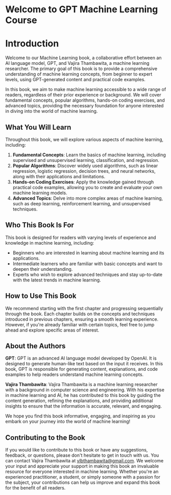 # Welcome to GPT Machine Learning Course

# Introduction

Welcome to our Machine Learning book, a collaborative effort between an AI language model, GPT, and Vajira Thambawita, a machine learning researcher. The primary goal of this book is to provide a comprehensive understanding of machine learning concepts, from beginner to expert levels, using GPT-generated content and practical code examples.

In this book, we aim to make machine learning accessible to a wide range of readers, regardless of their prior experience or background. We will cover fundamental concepts, popular algorithms, hands-on coding exercises, and advanced topics, providing the necessary foundation for anyone interested in diving into the world of machine learning.

## What You Will Learn

Throughout this book, we will explore various aspects of machine learning, including:

1. **Fundamental Concepts**: Learn the basics of machine learning, including supervised and unsupervised learning, classification, and regression.
2. **Popular Algorithms**: Discover widely used algorithms, such as linear regression, logistic regression, decision trees, and neural networks, along with their applications and limitations.
3. **Hands-on Coding Exercises**: Apply the knowledge gained through practical code examples, allowing you to create and evaluate your own machine learning models.
4. **Advanced Topics**: Delve into more complex areas of machine learning, such as deep learning, reinforcement learning, and unsupervised techniques.

## Who This Book Is For

This book is designed for readers with varying levels of experience and knowledge in machine learning, including:

- Beginners who are interested in learning about machine learning and its applications.
- Intermediate learners who are familiar with basic concepts and want to deepen their understanding.
- Experts who wish to explore advanced techniques and stay up-to-date with the latest trends in machine learning.

## How to Use This Book

We recommend starting with the first chapter and progressing sequentially through the book. Each chapter builds on the concepts and techniques introduced in previous chapters, ensuring a smooth learning experience. However, if you're already familiar with certain topics, feel free to jump ahead and explore specific areas of interest.

## About the Authors

**GPT**: GPT is an advanced AI language model developed by OpenAI. It is designed to generate human-like text based on the input it receives. In this book, GPT is responsible for generating content, explanations, and code examples to help readers understand machine learning concepts.

**Vajira Thambawita**: Vajira Thambawita is a machine learning researcher with a background in computer science and engineering. With his expertise in machine learning and AI, he has contributed to this book by guiding the content generation, refining the explanations, and providing additional insights to ensure that the information is accurate, relevant, and engaging.

We hope you find this book informative, engaging, and inspiring as you embark on your journey into the world of machine learning!

## Contributing to the Book

If you would like to contribute to this book or have any suggestions, feedback, or questions, please don't hesitate to get in touch with us. You can contact Vajira Thambawita at [vlbthambawita@gmail.com](mailto:vlbthambawita@gmail.com). We welcome your input and appreciate your support in making this book an invaluable resource for everyone interested in machine learning. Whether you're an experienced practitioner, a student, or simply someone with a passion for the subject, your contributions can help us improve and expand this book for the benefit of all readers.



```{tableofcontents}
```
